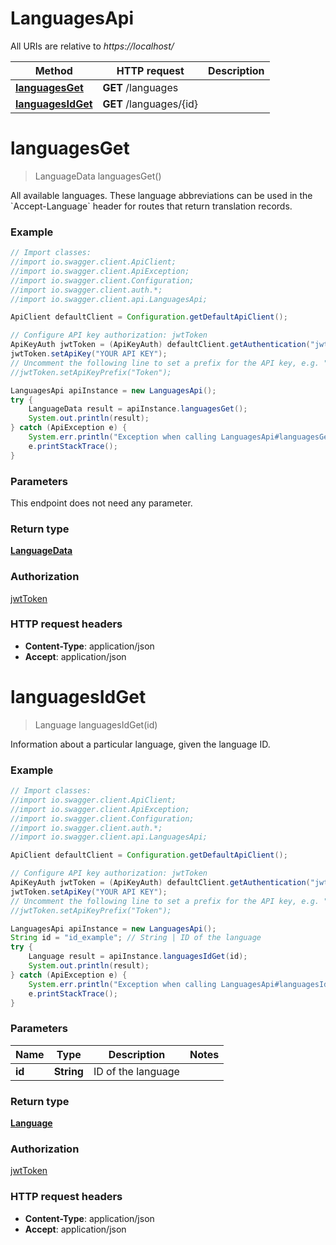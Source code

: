 # LanguagesApi

All URIs are relative to *https://localhost/*

Method | HTTP request | Description
------------- | ------------- | -------------
[**languagesGet**](LanguagesApi.md#languagesGet) | **GET** /languages | 
[**languagesIdGet**](LanguagesApi.md#languagesIdGet) | **GET** /languages/{id} | 


<a name="languagesGet"></a>
# **languagesGet**
> LanguageData languagesGet()



All available languages. These language abbreviations can be used in the &#x60;Accept-Language&#x60; header for routes that return translation records.

### Example
```java
// Import classes:
//import io.swagger.client.ApiClient;
//import io.swagger.client.ApiException;
//import io.swagger.client.Configuration;
//import io.swagger.client.auth.*;
//import io.swagger.client.api.LanguagesApi;

ApiClient defaultClient = Configuration.getDefaultApiClient();

// Configure API key authorization: jwtToken
ApiKeyAuth jwtToken = (ApiKeyAuth) defaultClient.getAuthentication("jwtToken");
jwtToken.setApiKey("YOUR API KEY");
// Uncomment the following line to set a prefix for the API key, e.g. "Token" (defaults to null)
//jwtToken.setApiKeyPrefix("Token");

LanguagesApi apiInstance = new LanguagesApi();
try {
    LanguageData result = apiInstance.languagesGet();
    System.out.println(result);
} catch (ApiException e) {
    System.err.println("Exception when calling LanguagesApi#languagesGet");
    e.printStackTrace();
}
```

### Parameters
This endpoint does not need any parameter.

### Return type

[**LanguageData**](LanguageData.md)

### Authorization

[jwtToken](../README.md#jwtToken)

### HTTP request headers

 - **Content-Type**: application/json
 - **Accept**: application/json

<a name="languagesIdGet"></a>
# **languagesIdGet**
> Language languagesIdGet(id)



Information about a particular language, given the language ID.

### Example
```java
// Import classes:
//import io.swagger.client.ApiClient;
//import io.swagger.client.ApiException;
//import io.swagger.client.Configuration;
//import io.swagger.client.auth.*;
//import io.swagger.client.api.LanguagesApi;

ApiClient defaultClient = Configuration.getDefaultApiClient();

// Configure API key authorization: jwtToken
ApiKeyAuth jwtToken = (ApiKeyAuth) defaultClient.getAuthentication("jwtToken");
jwtToken.setApiKey("YOUR API KEY");
// Uncomment the following line to set a prefix for the API key, e.g. "Token" (defaults to null)
//jwtToken.setApiKeyPrefix("Token");

LanguagesApi apiInstance = new LanguagesApi();
String id = "id_example"; // String | ID of the language
try {
    Language result = apiInstance.languagesIdGet(id);
    System.out.println(result);
} catch (ApiException e) {
    System.err.println("Exception when calling LanguagesApi#languagesIdGet");
    e.printStackTrace();
}
```

### Parameters

Name | Type | Description  | Notes
------------- | ------------- | ------------- | -------------
 **id** | **String**| ID of the language |

### Return type

[**Language**](Language.md)

### Authorization

[jwtToken](../README.md#jwtToken)

### HTTP request headers

 - **Content-Type**: application/json
 - **Accept**: application/json

